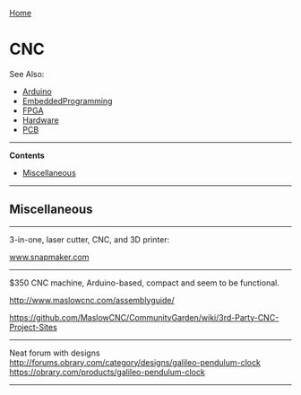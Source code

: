 [Home](Readme.md)
# CNC

See Also:

  - [Arduino](Arduino.md)
  - [EmbeddedProgramming](EmbeddedProgramming.md)
  - [FPGA](FPGA.md)
  - [Hardware](Hardware.md)
  - [PCB](PCB.md)

---

**Contents**

- [Miscellaneous](CNC.md#miscellaneous)

---

## Miscellaneous

---

3-in-one, laser cutter, CNC, and 3D printer:

www.snapmaker.com

---

$350 CNC machine, Arduino-based, compact and seem to be functional.

http://www.maslowcnc.com/assemblyguide/

https://github.com/MaslowCNC/CommunityGarden/wiki/3rd-Party-CNC-Project-Sites

---

Neat forum with designs
http://forums.obrary.com/category/designs/galileo-pendulum-clock
https://obrary.com/products/galileo-pendulum-clock

---
